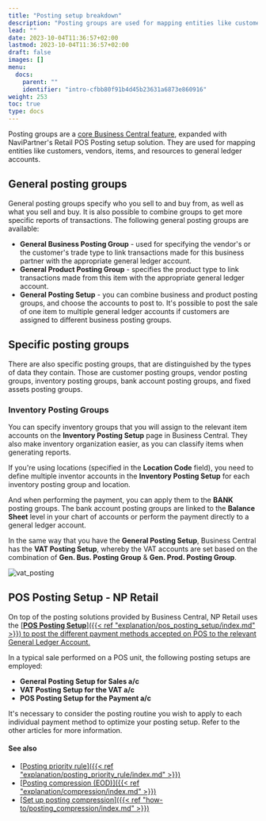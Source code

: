 ```yaml
---
title: "Posting setup breakdown"
description: "Posting groups are used for mapping entities like customers, vendors, items, and resources to general ledger accounts. "
lead: ""
date: 2023-10-04T11:36:57+02:00
lastmod: 2023-10-04T11:36:57+02:00
draft: false
images: []
menu:
  docs:
    parent: ""
    identifier: "intro-cfbb80f91b4d45b23631a6873e860916"
weight: 253
toc: true
type: docs
---
```


Posting groups are a [<ins>core Business Central feature<ins>](https://learn.microsoft.com/en-us/dynamics365/business-central/finance-posting-groups), expanded with NaviPartner's Retail POS Posting setup solution. They are used for mapping entities like customers, vendors, items, and resources to general ledger accounts. 

## General posting groups

General posting groups specify who you sell to and buy from, as well as what you sell and buy. It is also possible to combine groups to get more specific reports of transactions. The following general posting groups are available: 

- **General Business Posting Group** - used for specifying the vendor's or the customer's trade type to link transactions made for this business partner with the appropriate general ledger account. 
- **General Product Posting Group** - specifies the product type to link transactions made from this item with the appropriate general ledger account. 
- **General Posting Setup** - you can combine business and product posting groups, and choose the accounts to post to. It's possible to post the sale of one item to multiple general ledger accounts if customers are assigned to different business posting groups.

## Specific posting groups

There are also specific posting groups, that are distinguished by the types of data they contain. Those are customer posting groups, vendor posting groups, inventory posting groups, bank account posting groups, and fixed assets posting groups.

### Inventory Posting Groups

You can specify inventory groups that you will assign to the relevant item accounts on the **Inventory Posting Setup** page in Business Central. They also make inventory organization easier, as you can classify items when generating reports.       

  If you're using locations (specified in the **Location Code** field), you need to define multiple inventor accounts in the **Inventory Posting Setup** for each inventory posting group and location.

  And when performing the payment, you can apply them to the **BANK** posting groups. The bank account posting groups are linked to the **Balance Sheet** level in your chart of accounts or perform the payment directly to a general ledger account. 

  In the same way that you have the **General Posting Setup**, Business Central has the **VAT Posting Setup**, whereby the VAT accounts are set based on the combination of **Gen. Bus. Posting Group** & **Gen. Prod. Posting Group**.

  ![vat_posting](vat_posting.png)

## POS Posting Setup - NP Retail

On top of the posting solutions provided by Business Central, NP Retail uses the [<ins>**POS Posting Setup**<ins>]({{< ref "explanation/pos_posting_setup/index.md" >}}) to post the different payment methods accepted on POS to the relevant General Ledger Account. 

In a typical sale performed on a POS unit, the following posting setups are employed:

- **General Posting Setup for Sales a/c**
- **VAT Posting Setup for the VAT a/c**
- **POS Posting Setup for the Payment a/c**

It's necessary to consider the posting routine you wish to apply to each individual payment method to optimize your posting setup. Refer to the other articles for more information.

#### See also

- [<ins>Posting priority rule<ins>]({{< ref "explanation/posting_priority_rule/index.md" >}})
- [<ins>Posting compression (EOD)<ins>]({{< ref "explanation/compression/index.md" >}})
- [<ins>Set up posting compression<ins>]({{< ref "how-to/posting_compression/index.md" >}})
